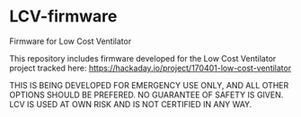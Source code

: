 # LCV-firmware
Firmware for Low Cost Ventilator

This repository includes firmware developed for the Low Cost Ventilator project tracked here: https://hackaday.io/project/170401-low-cost-ventilator

THIS IS BEING DEVELOPED FOR EMERGENCY USE ONLY, AND ALL OTHER OPTIONS SHOULD BE PREFERED. 
NO GUARANTEE OF SAFETY IS GIVEN. LCV IS USED AT OWN RISK AND IS NOT CERTIFIED IN ANY WAY.
